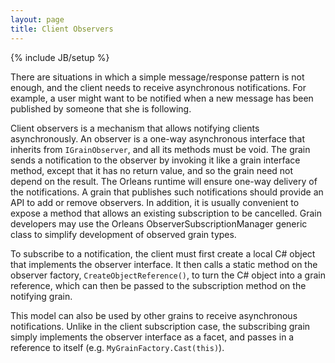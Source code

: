 ```yaml
---
layout: page
title: Client Observers
---
```

{% include JB/setup %}

There are situations in which a simple message/response pattern is not enough, and the client needs to receive asynchronous notifications. For example, a user might want to be notified when a new message has been published by someone that she is following.

Client observers is a mechanism that allows notifying clients asynchronously. An observer is a one-way asynchronous interface that inherits from `IGrainObserver`, and all its methods must be void. The grain sends a notification to the observer by invoking it like a grain interface method, except that it has no return value, and so the grain need not depend on the result. The Orleans runtime will ensure one-way delivery of the notifications. A grain that publishes such notifications should provide an API to add or remove observers.  In addition, it is usually convenient to expose a method that allows an existing subscription to be cancelled. Grain developers may use the Orleans ObserverSubscriptionManager<T> generic class to simplify development of observed grain types.

To subscribe to a notification, the client must first create a local C# object that implements the observer interface. It then calls a static method on the observer factory, `CreateObjectReference()`, to turn the C# object into a grain reference, which can then be passed to the subscription method on the notifying grain.

This model can also be used by other grains to receive asynchronous notifications. Unlike in the client subscription case, the subscribing grain simply implements the observer interface as a facet, and passes in a reference to itself (e.g. `MyGrainFactory.Cast(this)`).
